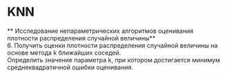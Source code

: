 # KNN
** Исследование непараметрических алгоритмов оценивания плотности распределения случайной величины** <br />
6.	Получить оценки плотности распределения случайной величины на основе метода k ближайших соседей.<br /> Определить значение параметра k, при котором достигается минимум среднеквадратичной ошибки оценивания.
